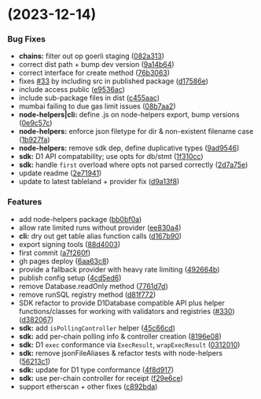 #  (2023-12-14)


### Bug Fixes

* **chains:** filter out op goerli staging ([082a313](https://github.com/tablelandnetwork/tableland-js/commit/082a31346b60c7cc67b24b21e0eb8c3a9c73213f))
* correct dist path + bump dev version ([9a14b64](https://github.com/tablelandnetwork/tableland-js/commit/9a14b648e2b475678e20e3d0a9491b186acaf361))
* correct interface for create method ([76b3063](https://github.com/tablelandnetwork/tableland-js/commit/76b306392902ff37f69eba3f37dd02b4f4078ff3))
* fixes [#33](https://github.com/tablelandnetwork/tableland-js/issues/33) by including src in published package ([d17586e](https://github.com/tablelandnetwork/tableland-js/commit/d17586e43157e2866e8a07185a2c7c6a27019cff))
* include access public ([e9536ac](https://github.com/tablelandnetwork/tableland-js/commit/e9536ac767bd673173b2594f4a48e0b9d610196f))
* include sub-package files in dist ([c455aac](https://github.com/tablelandnetwork/tableland-js/commit/c455aac42011b011aee493bde972a2b619769d22))
* mumbai failing to due gas limit issues ([08b7aa2](https://github.com/tablelandnetwork/tableland-js/commit/08b7aa2f26102e71d598798884c92001d3af3268))
* **node-helpers|cli:** define .js on node-helpers export, bump versions ([0e9c57c](https://github.com/tablelandnetwork/tableland-js/commit/0e9c57cc291a93d6bb116f7506fc8faefa7b1335))
* **node-helpers:** enforce json filetype for dir & non-existent filename case ([1b927fa](https://github.com/tablelandnetwork/tableland-js/commit/1b927fa66b1040f67b45b796ed62f96547ec52e8))
* **node-helpers:** remove sdk dep, define duplicative types ([9ad9546](https://github.com/tablelandnetwork/tableland-js/commit/9ad95465264f32c513a6953edcdb5dd348dc1564))
* **sdk:** D1 API compatability; use opts for db/stmt ([1f310cc](https://github.com/tablelandnetwork/tableland-js/commit/1f310cc1f2025d182a698382adfdae271508220e))
* **sdk:** handle `first` overload where opts not parsed correctly ([2d7a75e](https://github.com/tablelandnetwork/tableland-js/commit/2d7a75e984d1a102d8956fdb4d345efb94a299cd))
* update readme ([2e71941](https://github.com/tablelandnetwork/tableland-js/commit/2e71941ff75a36cb252f31dcb92c8c533f34e041))
* update to latest tableland + provider fix ([d9a13f8](https://github.com/tablelandnetwork/tableland-js/commit/d9a13f81cd7afd419bd5812f92c5838c7b6bc31e))


### Features

* add node-helpers package ([bb0bf0a](https://github.com/tablelandnetwork/tableland-js/commit/bb0bf0a9bd03c6368f43bb190a6f1c4332d40bf0))
* allow rate limited runs without provider ([ee830a4](https://github.com/tablelandnetwork/tableland-js/commit/ee830a4cab41fc4928ee1dee1dcda5e81c669f62))
* **cli:** dry out get table alias function calls ([d167b90](https://github.com/tablelandnetwork/tableland-js/commit/d167b90298a9c80350cc897cef27e29edc543bdd))
* export signing tools ([88d4003](https://github.com/tablelandnetwork/tableland-js/commit/88d40039f09627c364571e2b317027e2f7fc2f2e))
* first commit ([a7f260f](https://github.com/tablelandnetwork/tableland-js/commit/a7f260faceab12d0090cf28a6edd83dd982cc893))
* gh pages deploy ([6aa63c8](https://github.com/tablelandnetwork/tableland-js/commit/6aa63c8564ef429e0f95e35b3a5074fe8d0d76bf))
* provide a fallback provider with heavy rate limiting ([492664b](https://github.com/tablelandnetwork/tableland-js/commit/492664bf826f9a0d9e22c916741c7684cceb980b))
* publish config setup ([4cd5ed6](https://github.com/tablelandnetwork/tableland-js/commit/4cd5ed63c6220a96ff5d1cd1ea15eedab843ea0c))
* remove Database.readOnly method ([7761d7d](https://github.com/tablelandnetwork/tableland-js/commit/7761d7de1b7ac8909a315713cc9d2997fb712e86))
* remove runSQL registry method ([d81f772](https://github.com/tablelandnetwork/tableland-js/commit/d81f772c5d1e3d55faa40c64f57de680dc6e00a6))
* SDK refactor to provide D1Database compatible API plus helper functions/classes for working with validators and registries ([#330](https://github.com/tablelandnetwork/tableland-js/issues/330)) ([d382067](https://github.com/tablelandnetwork/tableland-js/commit/d3820677759c5e976507723c481d4d6463592563))
* **sdk:** add `isPollingController` helper ([45c66cd](https://github.com/tablelandnetwork/tableland-js/commit/45c66cd0f7a779dbb4515e01a118d6f152a05d67))
* **sdk:** add per-chain polling info & controller creation ([8196e08](https://github.com/tablelandnetwork/tableland-js/commit/8196e08edff5037fd372969ed0da204a127afa5c))
* **sdk:** D1 `exec` conformance via `ExecResult`, `wrapExecResult` ([0312010](https://github.com/tablelandnetwork/tableland-js/commit/0312010899de4b0bafa48140b1c9ca308df6d51c))
* **sdk:** remove jsonFileAliases & refactor tests with node-helpers ([56213c1](https://github.com/tablelandnetwork/tableland-js/commit/56213c1ecc8cdac5987c138e3244724be99e7085))
* **sdk:** update for D1 type conformance ([4f8d917](https://github.com/tablelandnetwork/tableland-js/commit/4f8d9174f9a6d00ab9d44bdb6d0b57ea46ee9a18))
* **sdk:** use per-chain controller for receipt ([f29e6ce](https://github.com/tablelandnetwork/tableland-js/commit/f29e6ce497933d980762ce852f89b93b75cf5afb))
* support etherscan + other fixes ([c892bda](https://github.com/tablelandnetwork/tableland-js/commit/c892bda94a2de8ad45f63992d3768f0b192fbf44))



